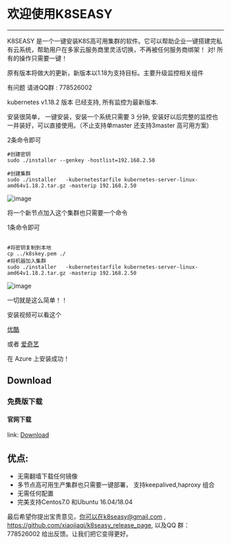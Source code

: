 # 欢迎使用K8SEASY

------

K8SEASY 是一个一键安装K8S高可用集群的软件。它可以帮助企业一键搭建完私有云系统，帮助用户在多家云服务商里灵活切换，不再被任何服务商绑架！ 对! 所有的操作只需要一键！

原有版本将做大的更新，新版本以1.18为支持目标。主要升级监控相关组件

有问题 请进QQ群 : 778526002

kubernetes v1.18.2 版本 已经支持, 所有监控为最新版本.

安装很简单， 一键安装，安装一个系统只需要 3 分钟, 安装好以后完整的监控也一并装好，可以直接使用。（不止支持单master 还支持3master 高可用方案)

2条命令即可

```shell
#创建密钥
sudo ./installer --genkey -hostlist=192.168.2.50

#创建集群
sudo ./installer   -kubernetestarfile kubernetes-server-linux-amd64v1.18.2.tar.gz -masterip 192.168.2.50

```


![image](https://raw.githubusercontent.com/xiaojiaqi/k8seasy_release_page/master/image/fast3.gif)


将一个新节点加入这个集群也只需要一个命令 

1条命令即可

```shell
 
#将密钥复制到本地
cp ../k8skey.pem ./
#将机器加入集群
sudo ./installer   -kubernetestarfile kubernetes-server-linux-amd64v1.18.2.tar.gz -masterip 192.168.2.50

```
![image](https://raw.githubusercontent.com/xiaojiaqi/k8seasy_release_page/master/image/fast2.gif)

一切就是这么简单！！


安装视频可以看这个

[优酷](https://v.youku.com/v_show/id_XNDU1MDQxNjExMg==.html)


或者
[爱奇艺](https://www.iqiyi.com/v_19rvrdfn18.html)


在 Azure 上安装成功！
 
## Download
 
### 免费版下载


#### 官网下载
link: [Download](http://dl.k8seasy.com/)
 
## 优点:

* 无需翻墙下载任何镜像
* 多节点高可用生产集群也只需要一键部署， 支持keepalived,haproxy 组合
* 无需任何配置
* 完美支持Centos7.0 和Ubuntu 16.04/18.04
 
最后希望你提出宝贵意见，你可以在k8seasy@gmail.com  , https://github.com/xiaojiaqi/k8seasy_release_page,  以及QQ 群： 778526002 给出反馈。让我们把它变得更好。
